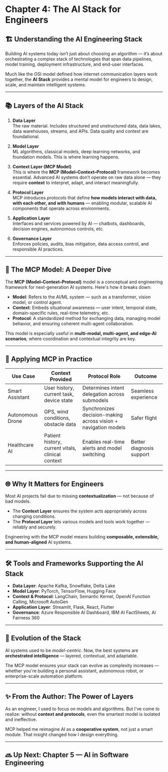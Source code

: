 # Chapter 4: The AI Stack for Engineers

## 🏗️ Understanding the AI Engineering Stack

Building AI systems today isn’t just about choosing an algorithm — it’s about orchestrating a complex stack of technologies that span data pipelines, model training, deployment infrastructure, and end-user interfaces.

Much like the OSI model defined how internet communication layers work together, the **AI Stack** provides a mental model for engineers to design, scale, and maintain intelligent systems.

---

## 📚 Layers of the AI Stack

1. **Data Layer**  
   The raw material. Includes structured and unstructured data, data lakes, data warehouses, streams, and APIs. Data quality and context are foundational.

2. **Model Layer**  
   ML algorithms, classical models, deep learning networks, and foundation models. This is where learning happens.

3. **Context Layer (MCP Model)**  
   This is where the **MCP (Model–Context–Protocol)** framework becomes essential. Advanced AI systems don’t operate on raw data alone — they require **context** to interpret, adapt, and interact meaningfully.

4. **Protocol Layer**  
   MCP introduces *protocols* that define **how models interact with data, with each other, and with humans** — enabling modular, scalable AI components that operate across environments.

5. **Application Layer**  
   Interfaces and services powered by AI — chatbots, dashboards, decision engines, autonomous controls, etc.

6. **Governance Layer**  
   Enforces policies, audits, bias mitigation, data access control, and responsible AI practices.

---

## 🧠 The MCP Model: A Deeper Dive

The **MCP (Model–Context–Protocol)** model is a conceptual and engineering framework for next-generation AI systems. Here's how it breaks down:

- **Model**: Refers to the AI/ML system — such as a transformer, vision model, or control agent.
- **Context**: Embeds situational awareness — user intent, temporal state, domain-specific rules, real-time telemetry, etc.
- **Protocol**: A standardized method for exchanging data, managing model behavior, and ensuring coherent multi-agent collaboration.

This model is especially useful in **multi-modal, multi-agent, and edge-AI scenarios**, where coordination and contextual integrity are key.

---

## 🔧 Applying MCP in Practice

| Use Case | Context Provided | Protocol Role | Outcome |
|----------|------------------|----------------|---------|
| Smart Assistant | User history, current task, device state | Determines intent delegation across submodels | Seamless experience |
| Autonomous Drone | GPS, wind conditions, obstacle data | Synchronizes decision-making across vision + navigation models | Safer flight |
| Healthcare AI | Patient history, current vitals, clinical context | Enables real-time alerts and model switching | Better diagnosis support |

---

## 🌐 Why It Matters for Engineers

Most AI projects fail due to missing **contextualization** — not because of bad models.

- The **Context Layer** ensures the system acts appropriately across changing conditions.
- The **Protocol Layer** lets various models and tools work together — reliably and securely.

Engineering with the MCP model means building **composable, extensible, and human-aligned** AI systems.

---

## 🛠️ Tools and Frameworks Supporting the AI Stack

- **Data Layer**: Apache Kafka, Snowflake, Delta Lake
- **Model Layer**: PyTorch, TensorFlow, Hugging Face
- **Context & Protocol**: LangChain, Semantic Kernel, OpenAI Function Calling, Microsoft AutoGen
- **Application Layer**: Streamlit, Flask, React, Flutter
- **Governance**: Azure Responsible AI Dashboard, IBM AI FactSheets, AI Fairness 360

---

## 🔁 Evolution of the Stack

AI systems used to be *model-centric*. Now, the best systems are **orchestrated intelligence** — layered, contextual, and adaptable.

The MCP model ensures your stack can evolve as complexity increases — whether you're building a personal assistant, autonomous robot, or enterprise-scale automation platform.

---

## ✨ From the Author: The Power of Layers

As an engineer, I used to focus on models and algorithms. But I’ve come to realize: without **context and protocols**, even the smartest model is isolated and ineffective.

MCP helped me reimagine AI as a **cooperative system**, not just a smart module. That insight changed how I design everything.

---

## 🔜 Up Next: Chapter 5 — AI in Software Engineering
